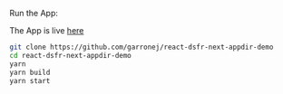 
Run the App:  


The App is live [here](https://react-dsfr-next-appdir-demo.vercel.app/)

```bash
git clone https://github.com/garronej/react-dsfr-next-appdir-demo
cd react-dsfr-next-appdir-demo
yarn
yarn build
yarn start
```


